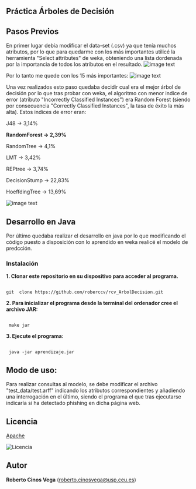 ## Práctica Árboles de Decisión

## Pasos Previos

En primer lugar debía modificar el data-set (.csv) ya que tenía muchos atributos, por lo que para quedarme con
los más importantes utilicé la herramienta "Select attributes" de weka, obteniendo una lista dordenada por la importancia
de todos los atributos en el resultado. 
![image text](https://github.com/roberccv/rcv_ArbolDecision/blob/main/imagenes/selección.png)

Por lo tanto me quede con los 15 más importantes:
![image text](https://github.com/roberccv/rcv_ArbolDecision/blob/main/imagenes/atributos.png)

Una vez realizados esto paso quedaba decidir cual era el mejor árbol de decisión por lo que tras probar con weka,
el algoritmo con menor indice de error (atributo "Incorrectly Classified Instances") era Random Forest (siendo por consecuencia
"Correctly Classified Instances", la tasa de éxito la más alta).
Estos indices de error eran:

J48 -> 3,14%

**RandomForest -> 2,39%**

RandomTree -> 4,1%

LMT -> 3,42%

REPtree -> 3,74%

DecisionStump -> 22,83%

HoeffdingTree -> 13,69%

![image text](https://github.com/roberccv/rcv_ArbolDecision/blob/main/imagenes/mejor%20arbol.png)
## Desarrollo en Java

Por último quedaba realizar el desarrollo en java por lo que modificando el código puesto a disposición con lo aprendido en weka
realicé el modelo de predcción.

### Instalación

  

__1. Clonar este repositorio en su dispositivo para acceder al programa.__

  

```

git  clone https://github.com/roberccv/rcv_ArbolDecision.git

```

__2. Para inicializar el programa desde la terminal del ordenador cree el archivo JAR:__

 

```

 make jar

```

__3. Ejecute el programa:__

 

```

 java -jar aprendizaje.jar

```


## Modo de uso:

Para realizar consultas al modelo, se debe modificar el archivo "test_data/test.arff" indicando los atributos correspondientes y añadiendo una interrogación en el último, 
siendo el programa el que tras ejecutarse indicaría si ha detectado phishing en dicha página web.

## Licencia

  

[Apache](https://www.apache.org/licenses/LICENSE-2.0)

  

![Licencia](https://licensebuttons.net/l/by/3.0/88x31.png "Licencia")

  

## Autor

**Roberto Cinos Vega** (roberto.cinosvega@usp.ceu.es)


